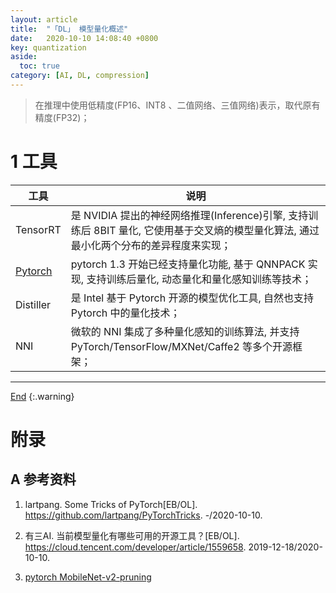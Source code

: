 ```yaml
---
layout: article
title:  "「DL」 模型量化概述"
date:   2020-10-10 14:08:40 +0800
key: quantization
aside:
  toc: true
category: [AI, DL, compression]
---
```

<span id='head'></span>  

>在推理中使用低精度(FP16、INT8 、二值网络、三值网络)表示，取代原有精度(FP32)；     

<!--more-->

# 1 工具

| 工具 | 说明 |
| --- | --- |
| TensorRT | 是 NVIDIA 提出的神经网络推理(Inference)引擎, 支持训练后 8BIT 量化, 它使用基于交叉熵的模型量化算法, 通过最小化两个分布的差异程度来实现；  |
| [Pytorch](/ai/dl/compression/2020/10/10/quantization-pytorch.html) | pytorch 1.3 开始已经支持量化功能, 基于 QNNPACK 实现, 支持训练后量化, 动态量化和量化感知训练等技术；  |
| Distiller | 是 Intel 基于 Pytorch 开源的模型优化工具, 自然也支持 Pytorch 中的量化技术； |
| NNI | 微软的 NNI 集成了多种量化感知的训练算法, 并支持 PyTorch/TensorFlow/MXNet/Caffe2 等多个开源框架； |


-------------------  
[End](#head)
{:.warning}  

# 附录
## A 参考资料
1. lartpang. Some Tricks of PyTorch[EB/OL]. <https://github.com/lartpang/PyTorchTricks>. -/2020-10-10.     
1. 有三AI. 当前模型量化有哪些可用的开源工具？[EB/OL]. <https://cloud.tencent.com/developer/article/1559658>. 2019-12-18/2020-10-10.    

1. [pytorch MobileNet-v2-pruning](https://github.com/wlguan/MobileNet-v2-pruning)    
